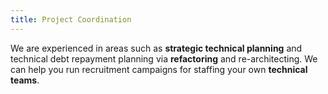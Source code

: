 ```yaml
---
title: Project Coordination
---
```

We are experienced in areas such as **strategic technical planning** and technical debt repayment planning via **refactoring** and re-architecting. We can help you run recruitment campaigns for staffing your own **technical teams**.
